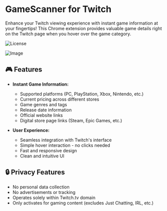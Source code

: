 # GameScanner for Twitch
 
Enhance your Twitch viewing experience with instant game information at your fingertips! This Chrome extension provides valuable game details right on the Twitch page when you hover over the game category.

![License](https://img.shields.io/badge/license-MIT-blue.svg)
 
![Image](https://github.com/user-attachments/assets/4df655b7-7ac7-4101-9a9b-24e4562322b2)

 ## 🎮 Features
 
 - **Instant Game Information:**
   - Supported platforms (PC, PlayStation, Xbox, Nintendo, etc.)
   - Current pricing across different stores
   - Game genres and tags
   - Release date information
   - Official website links
   - Digital store page links (Steam, Epic Games, etc.)
 
 - **User Experience:**
   - Seamless integration with Twitch's interface
   - Simple hover interaction - no clicks needed
   - Fast and responsive design
   - Clean and intuitive UI
 
 ## 🔒 Privacy Features
 
 - No personal data collection
 - No advertisements or tracking
 - Operates solely within Twitch.tv domain
 - Only activates for gaming content (excludes Just Chatting, IRL, etc.)
